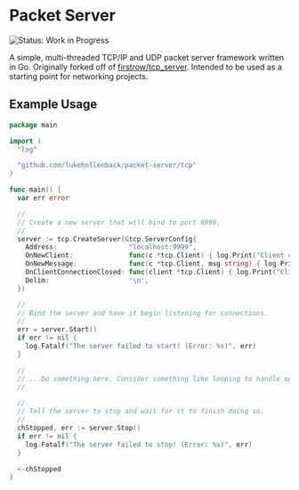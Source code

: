 # Packet Server

![Status: Work in Progress](https://img.shields.io/badge/Status-Work&#32;in&#32;Progress-blue.svg)

A simple, multi-threaded TCP/IP and UDP packet server framework written in Go. Originally forked
off of [firstrow/tcp_server](https://github.com/firstrow/tcp_server). Intended to be used as a
starting point for networking projects.

## Example Usage

``` go
package main

import (
  "log"

  "github.com/lukehollenback/packet-server/tcp"
)

func main() {
  var err error

  //
  // Create a new server that will bind to port 9999.
  //
  server := tcp.CreateServer(&tcp.ServerConfig{
    Address:                  "localhost:9999",
    OnNewClient:              func(c *tcp.Client) { log.Print("Client connected.") },
    OnNewMessage:             func(c *tcp.Client, msg string) { log.Print(msg) },
    OnClientConnectionClosed: func(client *tcp.Client) { log.Print("Client disconnected.") },
    Delim:                    '\n',
  })

  //
  // Bind the server and have it begin listening for connections.
  //
  err = server.Start()
  if err != nil {
    log.Fatalf("The server failed to start! (Error: %s)", err)
  }

  //
  // ...Do something here. Consider something like looping to handle operating system interupts...
  //

  //
  // Tell the server to stop and wait for it to finish doing so.
  //
  chStopped, err := server.Stop()
  if err != nil {
    log.Fatalf("The server failed to stop! (Error: %s)", err)
  }

  <-chStopped
}
```
